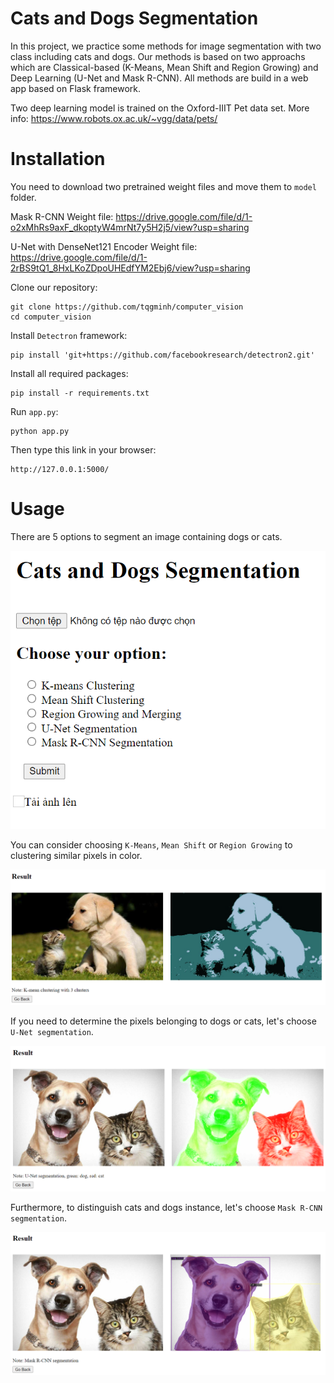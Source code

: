 # Cats and Dogs Segmentation

In this project, we practice some methods for image segmentation with two class including cats and dogs. Our methods is based on two approachs which are Classical-based (K-Means, Mean Shift and Region Growing) and Deep Learning (U-Net and Mask R-CNN). All methods are build in a web app based on Flask framework.

Two deep learning model is trained on the Oxford-IIIT Pet data set. More info: https://www.robots.ox.ac.uk/~vgg/data/pets/

# Installation

You need to download two pretrained weight files and move them to `model` folder.

Mask R-CNN Weight file: https://drive.google.com/file/d/1-o2xMhRs9axF_dkoptyW4mrNt7y5H2j5/view?usp=sharing

U-Net with DenseNet121 Encoder Weight file: https://drive.google.com/file/d/1-2rBS9tQ1_8HxLKoZDpoUHEdfYM2Ebj6/view?usp=sharing

Clone our repository:

```
git clone https://github.com/tqgminh/computer_vision
cd computer_vision
```

Install `Detectron` framework:

```
pip install 'git+https://github.com/facebookresearch/detectron2.git'
```

Install all required packages:

```
pip install -r requirements.txt
```

Run `app.py`:

```
python app.py
```

Then type this link in your browser:

```
http://127.0.0.1:5000/
```

# Usage

There are 5 options to segment an image containing dogs or cats.

![alt text](https://github.com/tqgminh/computer_vision/blob/main/images/options.png?raw=true)

You can consider choosing `K-Means`, `Mean Shift` or `Region Growing` to clustering similar pixels in color.

![alt text](https://github.com/tqgminh/computer_vision/blob/main/images/kmeans.png?raw=true)

If you need to determine the pixels belonging to dogs or cats, let's choose `U-Net segmentation`.

![alt text](https://github.com/tqgminh/computer_vision/blob/main/images/unet.png?raw=true)

Furthermore, to distinguish cats and dogs instance, let's choose `Mask R-CNN segmentation`.

![alt text](https://github.com/tqgminh/computer_vision/blob/main/images/mask_rcnn.png?raw=true)
